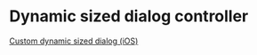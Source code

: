 # Dynamic sized dialog controller

[Custom dynamic sized dialog (iOS)](https://medium.com/@thomsmed/)
